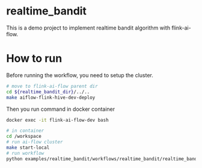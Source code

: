 # realtime_bandit

This is a demo project to implement realtime bandit algorithm with flink-ai-flow.

# How to run

Before running the workflow, you need to setup the cluster.

```bash
# move to flink-ai-flow parent dir
cd ${realtime_bandit_dir}/../..
make aiflow-flink-hive-dev-deploy
```

Then you run command in docker container

```bash
docker exec -it flink-ai-flow-dev bash

# in container
cd /workspace
# run ai-flow cluster
make start-local
# run workflow
python examples/realtime_bandit/workflows/realtime_bandit/realtime_bandit.py
```